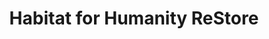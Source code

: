 ---
title: "Habitat for Humanity ReStore"
url: /greensboro/habitat-for-humanity-restore/
shop: Gebrauchtwaren
---